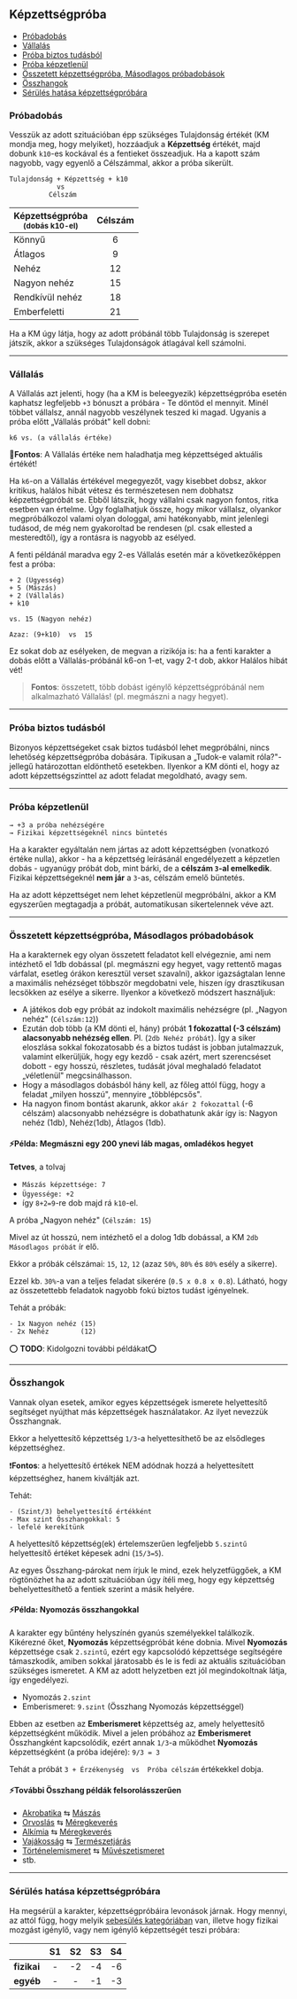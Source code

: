 ## Képzettségpróba

  - [Próbadobás](#pr%C3%B3badob%C3%A1s)
  - [Vállalás](#v%C3%A1llal%C3%A1s)
  - [Próba biztos tudásból](#pr%C3%B3ba-biztos-tud%C3%A1sb%C3%B3l)
  - [Próba képzetlenül](#pr%C3%B3ba-k%C3%A9pzetlen%C3%BCl)
  - [Összetett képzettségpróba, Másodlagos próbadobások](#%C3%B6sszetett-k%C3%A9pzetts%C3%A9gpr%C3%B3ba-m%C3%A1sodlagos-pr%C3%B3badob%C3%A1sok)
  - [Összhangok](#%C3%B6sszhangok)
  - [Sérülés hatása képzettségpróbára](#s%C3%A9r%C3%BCl%C3%A9s-hat%C3%A1sa-k%C3%A9pzetts%C3%A9gpr%C3%B3b%C3%A1ra)

### Próbadobás

Vesszük az adott szituációban épp szükséges Tulajdonság értékét (KM mondja meg, hogy melyiket), hozzáadjuk a **Képzettség** értékét, majd dobunk `k10`-es kockával és a fentieket összeadjuk. Ha a kapott szám nagyobb, vagy egyenlő a Célszámmal, akkor a próba sikerült.

```
Tulajdonság + Képzettség + k10
            vs
          Célszám
```

| Képzettségpróba<br /><sub>(dobás k10-el)</sub> | Célszám  |
| ------ | :-----: |
| Könnyű          | 6  |
| Átlagos         | 9  |
| Nehéz           | 12 |
| Nagyon nehéz    | 15 |
| Rendkívül nehéz | 18 |
| Emberfeletti    | 21 |

Ha a KM úgy látja, hogy az adott próbánál több Tulajdonság is szerepet játszik, akkor a szükséges Tulajdonságok átlagával kell számolni.

---
### Vállalás

A Vállalás azt jelenti, hogy (ha a KM is beleegyezik) képzettségpróba esetén kaphatsz legfeljebb `+3` bónuszt a próbára - Te döntöd el mennyit. Minél többet vállalsz, annál nagyobb veszélynek teszed ki magad. Ugyanis a próba előtt „Vállalás próbát" kell dobni:

```
k6 vs. (a vállalás értéke)
```

**🔆Fontos**: A Vállalás értéke nem haladhatja meg képzettséged aktuális értékét!

Ha `k6`-on a Vállalás értékével megegyezőt, vagy kisebbet dobsz, akkor kritikus, halálos hibát vétesz és természetesen nem dobhatsz képzettségpróbát se. Ebből látszik, hogy vállalni csak nagyon fontos, ritka esetben van értelme. Úgy foglalhatjuk össze, hogy mikor vállalsz, olyankor megpróbálkozol valami olyan dologgal, ami hatékonyabb, mint jelenlegi tudásod, de még nem gyakoroltad be rendesen (pl. csak ellested a mesteredtől), így a rontásra is nagyobb az esélyed.

A fenti példánál maradva egy 2-es Vállalás esetén már a következőképpen fest a próba:

```
+ 2 (Ügyesség)
+ 5 (Mászás)
+ 2 (Vállalás)
+ k10

vs. 15 (Nagyon nehéz)

Azaz: (9+k10)  vs  15
```

Ez sokat dob az esélyeken, de megvan a rizikója is: ha a fenti karakter a dobás előtt a Vállalás-próbánál k6-on 1-et, vagy 2-t dob, akkor Halálos hibát vét!

> **Fontos**: összetett, több dobást igénylő képzettségpróbánál nem alkalmazható Vállalás! (pl. megmászni a nagy hegyet).

---
### Próba biztos tudásból

Bizonyos képzettségeket csak biztos tudásból lehet megpróbálni, nincs lehetőség képzettségpróba dobására. Tipikusan a „Tudok-e valamit róla?"-jellegű határozottan eldönthető esetekben. Ilyenkor a KM dönti el, hogy az adott képzettségszinttel az adott feladat megoldható, avagy sem.

---
### Próba képzetlenül

```
→ +3 a próba nehézségére
→ Fizikai képzettségeknél nincs büntetés
```
Ha a karakter egyáltalán nem jártas az adott képzettségben (vonatkozó értéke nulla), akkor - ha a képzettség leírásánál engedélyezett a képzetlen dobás - ugyanúgy próbát dob, mint bárki, de a **célszám `3`-al emelkedik**. Fizikai képzettségeknél **nem jár** a `3`-as, célszám emelő büntetés.

Ha az adott képzettséget nem lehet képzetlenül megpróbálni, akkor a KM egyszerűen megtagadja a próbát, automatikusan sikertelennek véve azt.

---
### Összetett képzettségpróba, Másodlagos próbadobások

Ha a karakternek egy olyan összetett feladatot kell elvégeznie, ami nem intézhető el 1db dobással (pl. megmászni egy hegyet, vagy rettentő magas várfalat, esetleg órákon keresztül verset szavalni), akkor igazságtalan lenne a maximális nehézséget többször megdobatni vele, hiszen így drasztikusan lecsökken az esélye a sikerre. Ilyenkor a következő módszert használjuk:

- A játékos dob egy próbát az indokolt maximális nehézségre (pl. „Nagyon nehéz" (`Célszám:12`))
- Ezután dob több (a KM dönti el, hány) próbát **1 fokozattal (-3 célszám) alacsonyabb nehézség ellen**. Pl. (`2db Nehéz próbát`). Így a siker eloszlása sokkal fokozatosabb és a biztos tudást is jobban jutalmazzuk, valamint elkerüljük, hogy egy kezdő - csak azért, mert szerencséset dobott - egy hosszú, részletes, tudását jóval meghaladó feladatot „véletlenül" megcsinálhasson.
- Hogy a másodlagos dobásból hány kell, az főleg attól függ, hogy a feladat „milyen hosszú", mennyire „többlépcsős".
- Ha nagyon finom bontást akarunk, akkor `akár 2 fokozattal` (-6  célszám) alacsonyabb nehézségre is dobathatunk akár így is: Nagyon nehéz (1db), Nehéz(1db), Átlagos (1db).

#### ⚡Példa: Megmászni egy 200 ynevi láb magas, omladékos hegyet

**Tetves**, a tolvaj 
- `Mászás képzettsége: 7`
- `Ügyessége: +2`
- így `8+2=9`-re dob majd rá `k10`-el.

A próba „Nagyon nehéz" (`Célszám: 15`)

Mivel az út hosszú, nem intézhető el a dolog 1db dobással, a KM `2db Másodlagos próbát` ír elő.

Ekkor a próbák célszámai: `15`, `12`, `12` (azaz `50%`, `80%` és `80%` esély a sikerre).

Ezzel kb. `30%`-a van a teljes feladat sikerére (`0.5 x 0.8 x 0.8`). Látható, hogy az összetettebb feladatok nagyobb fokú biztos tudást igényelnek.

Tehát a próbák:
```
- 1x Nagyon nehéz (15)
- 2x Nehéz        (12)
```

⭕ **TODO**: Kidolgozni további példákat⭕

---
### Összhangok

Vannak olyan esetek, amikor egyes képzettségek ismerete helyettesítő segítséget nyújthat más képzettségek használatakor. Az ilyet nevezzük Összhangnak.

Ekkor a helyettesítő képzettség `1/3`-a helyettesíthető be az elsődleges képzettséghez.

❗**Fontos**: a helyettesítő értékek NEM adódnak hozzá a helyettesített képzettséghez, hanem kiváltják azt.

Tehát:

```
- (Szint/3) behelyettesítő értékként
- Max szint Összhangokkal: 5
- lefelé kerekítünk
```

A helyettesítő képzettség(ek) értelemszerűen legfeljebb `5.szintű` helyettesítő értéket képesek adni (`15/3=5`).

Az egyes Összhang-párokat nem írjuk le mind, ezek helyzetfüggőek, a KM rögtönözhet ha az adott szituációban úgy ítéli meg, hogy egy képzettség behelyettesíthető a fentiek szerint a másik helyére.

#### ⚡Példa: Nyomozás összhangokkal

A karakter egy bűntény helyszínén gyanús személyekkel találkozik. Kikérezné őket, **Nyomozás** képzettségpróbát kéne dobnia. Mivel **Nyomozás** képzettsége csak `2.szintű`, ezért egy kapcsolódó képzettsége segítségére támaszkodik, amiben sokkal járatosabb és le is fedi az aktuális szituációban szükséges ismeretet. A KM az adott helyzetben ezt jól megindokoltnak látja, így engedélyezi.

- Nyomozás `2.szint`
- Emberismeret: `9.szint`  (Összhang Nyomozás képzettséggel)

Ebben az esetben az **Emberismeret** képzettség az, amely helyettesítő képzettségként működik. Mivel a jelen próbához az **Emberismeret** Összhangként kapcsolódik, ezért annak `1/3`-a működhet **Nyomozás** képzettségként (a próba idejére): `9/3 = 3`

Tehát a próbát `3 + Érzékenység  vs  Próba célszám` értékekkel dobja.

#### ⚡További Összhang példák felsorolásszerűen

- [Akrobatika](kepzettsegek/akrobatika.md) ⇆ [Mászás](kepzettsegek/maszas.md)
- [Orvoslás](kepzettsegek/orvoslas.md) ⇆ [Méregkeverés](kepzettsegek/meregkeveres.md)
- [Alkímia](kepzettsegek/alkimia.md) ⇆ [Méregkeverés](kepzettsegek/meregkeveres.md)
- [Vajákosság](kepzettsegek/vajakossag.md) ⇆ [Természetjárás](kepzettsegek/termeszetjaras.md)
- [Történelemismeret](kepzettsegek/tortenelemismeret.md) ⇆ [Művészetismeret](kepzettsegek/muveszetismeret.md)
- stb.


---
### Sérülés hatása képzettségpróbára

Ha megsérül a karakter, képzettségpróbáira levonások járnak. Hogy mennyi, az attól függ, hogy melyik [sebesülés kategóriában](061_00_eletero.md#sebesülés) van, illetve hogy fizikai mozgást igénylő, vagy nem igénylő képzettségét teszi próbára:

|      | S1  | S2 | S3 | S4 |
| ---- | :----: | :----: | :----: | :----: |
| **fizikai** | -  | -2 | -4 | -6 |
| **egyéb**   | -  | -  | -1 | -3 |
